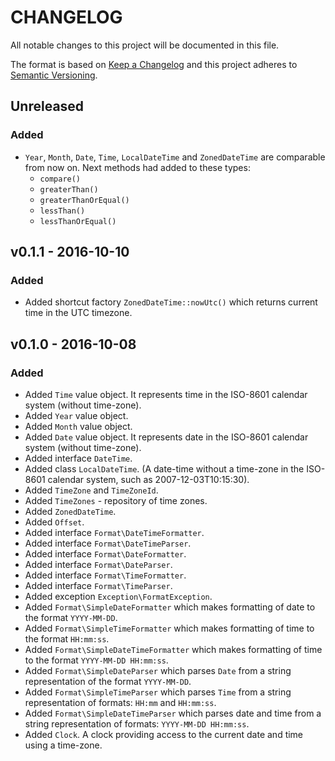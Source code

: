# CHANGELOG
All notable changes to this project will be documented in this file.

The format is based on [Keep a Changelog](http://keepachangelog.com/) 
and this project adheres to [Semantic Versioning](http://semver.org/).

## Unreleased
### Added
- `Year`, `Month`, `Date`, `Time`, `LocalDateTime` and `ZonedDateTime` are comparable from now on.
  Next methods had added to these types:
    - `compare()`
    - `greaterThan()`
    - `greaterThanOrEqual()`
    - `lessThan()`
    - `lessThanOrEqual()`

## v0.1.1 - 2016-10-10
### Added
- Added shortcut factory `ZonedDateTime::nowUtc()` which returns current time in the UTC timezone.

## v0.1.0 - 2016-10-08
### Added
- Added `Time` value object. It represents time in the ISO-8601 calendar
  system (without time-zone).
- Added `Year` value object.
- Added `Month` value object.
- Added `Date` value object. It represents date in the ISO-8601 calendar
  system (without time-zone).
- Added interface `DateTime`.
- Added class `LocalDateTime`. (A date-time without a time-zone in the
  ISO-8601 calendar system, such as 2007-12-03T10:15:30).
- Added `TimeZone` and `TimeZoneId`.
- Added `TimeZones` - repository of time zones.
- Added `ZonedDateTime`.
- Added `Offset`.
- Added interface `Format\DateTimeFormatter`.
- Added interface `Format\DateTimeParser`.
- Added interface `Format\DateFormatter`.
- Added interface `Format\DateParser`.
- Added interface `Format\TimeFormatter`.
- Added interface `Format\TimeParser`.
- Added exception `Exception\FormatException`.
- Added `Format\SimpleDateFormatter` which makes formatting of date to the format `YYYY-MM-DD`.
- Added `Format\SimpleTimeFormatter` which makes formatting of time to the format `HH:mm:ss`.
- Added `Format\SimpleDateTimeFormatter` which makes formatting of time to the format `YYYY-MM-DD HH:mm:ss`.
- Added `Format\SimpleDateParser` which parses `Date` from a string representation of the format `YYYY-MM-DD`.
- Added `Format\SimpleTimeParser` which parses `Time` from a string representation of formats: `HH:mm` and `HH:mm:ss`.
- Added `Format\SimpleDateTimeParser` which parses date and time from a string representation of formats:
  `YYYY-MM-DD HH:mm:ss`.
- Added `Clock`.  A clock providing access to the current date and time using a time-zone.

